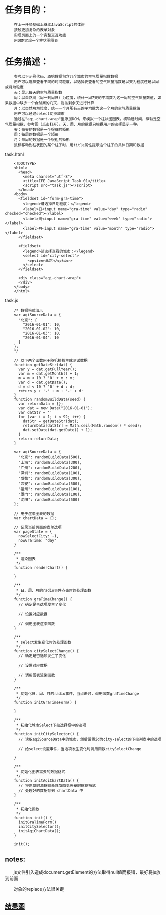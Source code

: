 # 任务目的：

        在上一任务基础上继续JavaScript的体验
        接触更加复杂的表单对象
        实现页面上的一个完整交互功能
        用DOM实现一个柱状图图表
        
# 任务描述：

        参考以下示例代码，原始数据包含几个城市的空气质量指数数据
        用户可以选择查看不同的时间粒度，以选择要查看的空气质量指数是以天为粒度还是以周或月为粒度
        天：显示每天的空气质量指数
        周：以自然周（周一到周日）为粒度，统计一周7天的平均数为这一周的空气质量数值，如果数据中缺少一个自然周的几天，则按剩余天进行计算
        月：以自然月为粒度，统一一个月所有天的平均数为这一个月的空气质量数值
        用户可以通过select切换城市
        通过在"aqi-chart-wrap"里添加DOM，来模拟一个柱状图图表，横轴是时间，纵轴是空气质量指数，参考图（点击打开）。天、周、月的数据只根据用户的选择显示一种。
        天：每天的数据是一个很细的矩形
        周：每周的数据是一个矩形
        月：每周的数据是一个很粗的矩形
        鼠标移动到柱状图的某个柱子时，用title属性提示这个柱子的具体日期和数据
        
task.html

        <!DOCTYPE>
        <html>
          <head>
            <meta charset="utf-8">
            <title>IFE JavaScript Task 01</title>
            <script src="task.js"></script>
          </head>
        <body>
          <fieldset id="form-gra-time">
            <legend>请选择日期粒度：</legend>
            <label>日<input name="gra-time" value="day" type="radio" checked="checked"></label>
            <label>周<input name="gra-time" value="week" type="radio"></label>
            <label>月<input name="gra-time" value="month" type="radio"></label>
          </fieldset>

          <fieldset>
            <legend>请选择查看的城市：</legend>
            <select id="city-select">
              <option>北京</option>
            </select>
          </fieldset>

          <div class="aqi-chart-wrap">
          </div>
        </body>
        </html>
        
task.js

        /* 数据格式演示
        var aqiSourceData = {
          "北京": {
            "2016-01-01": 10,
            "2016-01-02": 10,
            "2016-01-03": 10,
            "2016-01-04": 10
          }
        };
        */

        // 以下两个函数用于随机模拟生成测试数据
        function getDateStr(dat) {
          var y = dat.getFullYear();
          var m = dat.getMonth() + 1;
          m = m < 10 ? '0' + m : m;
          var d = dat.getDate();
          d = d < 10 ? '0' + d : d;
          return y + '-' + m + '-' + d;
        }
        function randomBuildData(seed) {
          var returnData = {};
          var dat = new Date("2016-01-01");
          var datStr = ''
          for (var i = 1; i < 92; i++) {
            datStr = getDateStr(dat);
            returnData[datStr] = Math.ceil(Math.random() * seed);
            dat.setDate(dat.getDate() + 1);
          }
          return returnData;
        }

        var aqiSourceData = {
          "北京": randomBuildData(500),
          "上海": randomBuildData(300),
          "广州": randomBuildData(200),
          "深圳": randomBuildData(100),
          "成都": randomBuildData(300),
          "西安": randomBuildData(500),
          "福州": randomBuildData(100),
          "厦门": randomBuildData(100),
          "沈阳": randomBuildData(500)
        };

        // 用于渲染图表的数据
        var chartData = {};

        // 记录当前页面的表单选项
        var pageState = {
          nowSelectCity: -1,
          nowGraTime: "day"
        }

        /**
         * 渲染图表
         */
        function renderChart() {

        }

        /**
         * 日、周、月的radio事件点击时的处理函数
         */
        function graTimeChange() {
          // 确定是否选项发生了变化

          // 设置对应数据

          // 调用图表渲染函数
        }

        /**
         * select发生变化时的处理函数
         */
        function citySelectChange() {
          // 确定是否选项发生了变化

          // 设置对应数据

          // 调用图表渲染函数
        }

        /**
         * 初始化日、周、月的radio事件，当点击时，调用函数graTimeChange
         */
        function initGraTimeForm() {

        }

        /**
         * 初始化城市Select下拉选择框中的选项
         */
        function initCitySelector() {
          // 读取aqiSourceData中的城市，然后设置id为city-select的下拉列表中的选项

          // 给select设置事件，当选项发生变化时调用函数citySelectChange

        }

        /**
         * 初始化图表需要的数据格式
         */
        function initAqiChartData() {
          // 将原始的源数据处理成图表需要的数据格式
          // 处理好的数据存到 chartData 中
        }

        /**
         * 初始化函数
         */
        function init() {
          initGraTimeForm()
          initCitySelector();
          initAqiChartData();
        }

        init();


## notes:

        js文件引入造成document.getElement的方法取得null值而报错，最好将js放到</body>前面
        
        对象的replace方法很关键

## [结果图](https://lulujianglab.github.io/IFE16/task17/)
